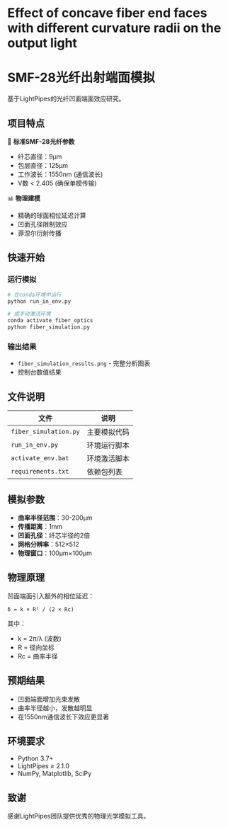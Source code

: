 # Effect of concave fiber end faces with different curvature radii on the output light

# SMF-28光纤出射端面模拟

基于LightPipes的光纤凹面端面效应研究。

## 项目特点

🔬 **标准SMF-28光纤参数**
- 纤芯直径：9μm
- 包层直径：125μm  
- 工作波长：1550nm (通信波长)
- V数 < 2.405 (确保单模传输)

📊 **物理建模**
- 精确的球面相位延迟计算
- 凹面孔径限制效应
- 菲涅尔衍射传播

## 快速开始

### 运行模拟
```bash
# 在conda环境中运行
python run_in_env.py

# 或手动激活环境
conda activate fiber_optics
python fiber_simulation.py
```

### 输出结果
- `fiber_simulation_results.png` - 完整分析图表
- 控制台数值结果

## 文件说明

| 文件 | 说明 |
|------|------|
| `fiber_simulation.py` | 主要模拟代码 |
| `run_in_env.py` | 环境运行脚本 |
| `activate_env.bat` | 环境激活脚本 |
| `requirements.txt` | 依赖包列表 |

## 模拟参数

- **曲率半径范围**：30-200μm
- **传播距离**：1mm
- **凹面孔径**：纤芯半径的2倍
- **网格分辨率**：512×512
- **物理窗口**：100μm×100μm

## 物理原理

凹面端面引入额外的相位延迟：
```
δ = k × R² / (2 × Rc)
```
其中：
- k = 2π/λ (波数)
- R = 径向坐标
- Rc = 曲率半径

## 预期结果

- 凹面端面增加光束发散
- 曲率半径越小，发散越明显
- 在1550nm通信波长下效应更显著

## 环境要求

- Python 3.7+
- LightPipes ≥ 2.1.0
- NumPy, Matplotlib, SciPy

## 致谢

感谢LightPipes团队提供优秀的物理光学模拟工具。 
